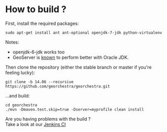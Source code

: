 How to build ?
==============

First, install the required packages: 

    sudo apt-get install ant ant-optional openjdk-7-jdk python-virtualenv

Notes: 
 * openjdk-6-jdk works too 
 * GeoServer is [known](http://research.geodan.nl/2012/10/openjdk7-vs-oracle-jdk7-with-geoserver/) to perform better with Oracle JDK.

Then clone the repository (either the stable branch or master if you're feeling lucky):

    git clone -b 14.06 --recursive https://github.com/georchestra/georchestra.git

...and build:

    cd georchestra
    ./mvn -Dmaven.test.skip=true -Dserver=myprofile clean install

Are you having problems with the build ?  
Take a look at our [Jenkins CI](https://sdi.georchestra.org/ci/job/georchestra-template/)


